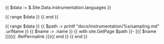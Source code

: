 {{ $data := $.Site.Data.instrumentation.languages }}

{{ range $data }}
{{ end }}

{{ range $data }}
  {{ $path := printf "docs/instrumentation/%s/sampling.md" .urlName }}
  {{ $name := .name }}
  {{ with site.GetPage $path }}- [{{ $name }}]({{ .RelPermalink }}){{ end }}
{{ end }}
